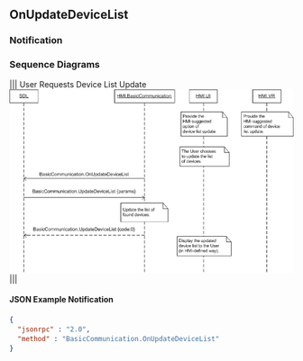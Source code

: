 ## OnUpdateDeviceList


### Notification

### Sequence Diagrams
|||
User Requests Device List Update
![OnUpdateDeviceList](./assets/OnUpdateDeviceList.png)
|||

#### JSON Example Notification
```json
{
  "jsonrpc" : "2.0",
  "method" : "BasicCommunication.OnUpdateDeviceList"
}
```
